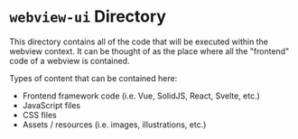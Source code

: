 # `webview-ui` Directory

This directory contains all of the code that will be executed within the webview context. It can be
thought of as the place where all the "frontend" code of a webview is contained.

Types of content that can be contained here:

- Frontend framework code (i.e. Vue, SolidJS, React, Svelte, etc.)
- JavaScript files
- CSS files
- Assets / resources (i.e. images, illustrations, etc.)
